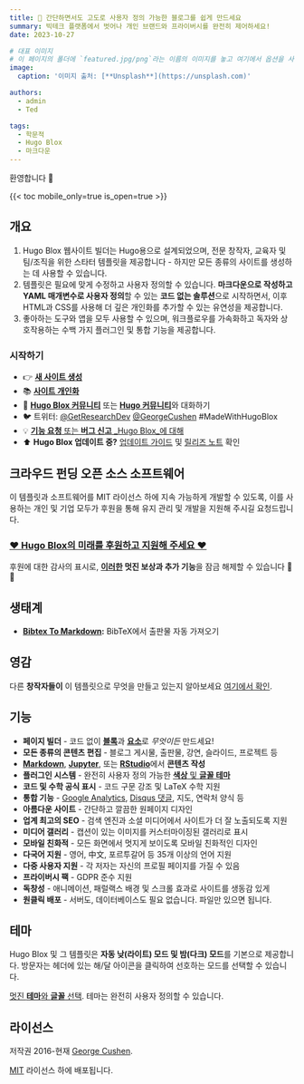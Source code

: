```yaml
---
title: 🎉 간단하면서도 고도로 사용자 정의 가능한 블로그를 쉽게 만드세요
summary: 빅테크 플랫폼에서 벗어나 개인 브랜드와 프라이버시를 완전히 제어하세요!
date: 2023-10-27

# 대표 이미지
# 이 페이지의 폴더에 `featured.jpg/png`라는 이름의 이미지를 놓고 여기에서 옵션을 사용자 정의하세요.
image:
  caption: '이미지 출처: [**Unsplash**](https://unsplash.com)'

authors:
  - admin
  - Ted

tags:
  - 학문적
  - Hugo Blox
  - 마크다운
---
```


환영합니다 👋

{{< toc mobile_only=true is_open=true >}}

## 개요

1. Hugo Blox 웹사이트 빌더는 Hugo용으로 설계되었으며, 전문 창작자, 교육자 및 팀/조직을 위한 스타터 템플릿을 제공합니다 - 하지만 모든 종류의 사이트를 생성하는 데 사용할 수 있습니다.
2. 템플릿은 필요에 맞게 수정하고 사용자 정의할 수 있습니다. **마크다운으로 작성하고 YAML 매개변수로 사용자 정의**할 수 있는 **코드 없는 솔루션**으로 시작하면서, 이후 HTML과 CSS를 사용해 더 깊은 개인화를 추가할 수 있는 유연성을 제공합니다.
3. 좋아하는 도구와 앱을 모두 사용할 수 있으며, 워크플로우를 가속화하고 독자와 상호작용하는 수백 가지 플러그인 및 통합 기능을 제공합니다.

[//]: # ([![템플릿은 모든 기기에서 멋지게 보이도록 반응형 디자인을 채택한 모바일 우선 설계입니다.]&#40;https://raw.githubusercontent.com/wowchemy/wowchemy-hugo-modules/main/starters/academic/preview.png&#41;]&#40;https://hugoblox.com&#41;)

### 시작하기

- 👉 [**새 사이트 생성**](https://hugoblox.com/templates/)
- 📚 [**사이트 개인화**](https://docs.hugoblox.com/)
- 💬 [**Hugo Blox 커뮤니티**](https://discord.gg/z8wNYzb) 또는 [**Hugo 커뮤니티**](https://discourse.gohugo.io)와 대화하기
- 🐦 트위터: [@GetResearchDev](https://twitter.com/GetResearchDev) [@GeorgeCushen](https://twitter.com/GeorgeCushen) #MadeWithHugoBlox
- 💡 [**기능 요청** 또는 **버그 신고** _Hugo Blox_에 대해](https://github.com/HugoBlox/hugo-blox-builder/issues)
- ⬆️ **Hugo Blox 업데이트 중?** [업데이트 가이드](https://docs.hugoblox.com/reference/update/) 및 [릴리즈 노트](https://github.com/HugoBlox/hugo-blox-builder/releases) 확인

## 크라우드 펀딩 오픈 소스 소프트웨어

이 템플릿과 소프트웨어를 MIT 라이선스 하에 지속 가능하게 개발할 수 있도록, 이를 사용하는 개인 및 기업 모두가 후원을 통해 유지 관리 및 개발을 지원해 주시길 요청드립니다.

### [❤️ Hugo Blox의 미래를 후원하고 지원해 주세요 ❤️](https://hugoblox.com/sponsor/)

후원에 대한 감사의 표시로, **[이러한](https://hugoblox.com/sponsor/) 멋진 보상과 추가 기능**을 잠금 해제할 수 있습니다 🦄✨

## 생태계

- **[Bibtex To Markdown](https://github.com/GetRD/academic-file-converter):** BibTeX에서 출판물 자동 가져오기

## 영감

다른 **창작자들이** 이 템플릿으로 무엇을 만들고 있는지 알아보세요 [여기에서 확인](https://hugoblox.com/creators/).

## 기능

- **페이지 빌더** - 코드 없이 [**블록**](https://hugoblox.com/blocks/)과 [**요소**](https://docs.hugoblox.com/reference/markdown/)로 _무엇이든_ 만드세요!
- **모든 종류의 콘텐츠 편집** - 블로그 게시물, 출판물, 강연, 슬라이드, 프로젝트 등
- [**Markdown**](https://docs.hugoblox.com/reference/markdown/), [**Jupyter**](https://docs.hugoblox.com/getting-started/cms/), 또는 [**RStudio**](https://docs.hugoblox.com/getting-started/cms/)에서 **콘텐츠 작성**
- **플러그인 시스템** - 완전히 사용자 정의 가능한 [**색상** 및 **글꼴 테마**](https://docs.hugoblox.com/getting-started/customize/)
- **코드 및 수학 공식 표시** - 코드 구문 강조 및 LaTeX 수학 지원
- **통합 기능** - [Google Analytics](https://analytics.google.com), [Disqus 댓글](https://disqus.com), 지도, 연락처 양식 등
- **아름다운 사이트** - 간단하고 깔끔한 원페이지 디자인
- **업계 최고의 SEO** - 검색 엔진과 소셜 미디어에서 사이트가 더 잘 노출되도록 지원
- **미디어 갤러리** - 캡션이 있는 이미지를 커스터마이징된 갤러리로 표시
- **모바일 친화적** - 모든 화면에서 멋지게 보이도록 모바일 친화적인 디자인
- **다국어 지원** - 영어, 中文, 포르투갈어 등 35개 이상의 언어 지원
- **다중 사용자 지원** - 각 저자는 자신의 프로필 페이지를 가질 수 있음
- **프라이버시 팩** - GDPR 준수 지원
- **독창성** - 애니메이션, 패럴랙스 배경 및 스크롤 효과로 사이트를 생동감 있게
- **원클릭 배포** - 서버도, 데이터베이스도 필요 없습니다. 파일만 있으면 됩니다.

## 테마

Hugo Blox 및 그 템플릿은 **자동 낮(라이트) 모드 및 밤(다크) 모드**를 기본으로 제공합니다. 방문자는 헤더에 있는 해/달 아이콘을 클릭하여 선호하는 모드를 선택할 수 있습니다.

[멋진 **테마**와 **글꼴** 선택](https://docs.hugoblox.com/getting-started/customize/). 테마는 완전히 사용자 정의할 수 있습니다.

## 라이선스

저작권 2016-현재 [George Cushen](https://georgecushen.com).

[MIT](https://github.com/HugoBlox/hugo-blox-builder/blob/main/LICENSE.md) 라이선스 하에 배포됩니다.
